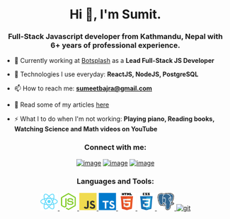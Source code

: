 
<h1 align="center">Hi 👋, I'm Sumit.</h1>
<h3 align="center">Full-Stack Javascript developer from Kathmandu, Nepal with 6+ years of professional experience.</h3>

- 🔭 Currently working at [Botsplash](https://botsplash.com) as a **Lead Full-Stack JS Developer**

- 🌱 Technologies I use everyday: **ReactJS, NodeJS, PostgreSQL**

- 📫 How to reach me: **sumeetbajra@gmail.com**
  
- 📖 Read some of my articles [here](https://www.botsplash.com/search?query=sumit+bajracharya)

- ⚡ What I to do when I'm not working: **Playing piano, Reading books, Watching Science and Math videos on YouTube**

<h3 align="center">Connect with me:</h3>
<div align="center">

[![image](https://img.shields.io/badge/LinkedIn-0077B5?style=for-the-badge&logo=linkedin&logoColor=white)](https://www.linkedin.com/in/sumit-bajracharya-a3801087/)
[![image](https://img.shields.io/badge/Instagram-E4405F?style=for-the-badge&logo=instagram&logoColor=white)](https://www.instagram.com/sumeetbajra/)
[![image](https://img.shields.io/badge/Gmail-D14836?style=for-the-badge&logo=gmail&logoColor=white)](mailto:sumeetbajra@gmail.com)
  
</div>

<h3 align="center">Languages and Tools:</h3>

<p align="center"> 
<a href="https://react.dev/" target="_blank"> 
    <img src="https://raw.githubusercontent.com/devicons/devicon/master/icons/react/react-original.svg" alt="html5" width="40" height="40"/> 
  </a>
  <a href="https://nodejs.org" target="_blank"> 
    <img src="https://raw.githubusercontent.com/devicons/devicon/master/icons/nodejs/nodejs-original.svg" alt="html5" width="40" height="40"/> 
  </a>
  <a href="https://developer.mozilla.org/en-US/docs/Web/JavaScript" target="_blank"> 
    <img src="https://raw.githubusercontent.com/devicons/devicon/master/icons/javascript/javascript-original.svg" alt="javascript" width="40" height="40"/> 
  </a> 
  <a href="https://www.typescriptlang.org" target="_blank"> 
    <img src="https://raw.githubusercontent.com/devicons/devicon/master/icons/typescript/typescript-original.svg" alt="javascript" width="40" height="40"/> 
  </a> 
  <a href="https://www.w3.org/html/" target="_blank"> 
    <img src="https://raw.githubusercontent.com/devicons/devicon/master/icons/html5/html5-original-wordmark.svg" alt="html5" width="40" height="40"/> 
  </a>
  <a href="https://www.w3schools.com/css/" target="_blank"> 
    <img src="https://raw.githubusercontent.com/devicons/devicon/master/icons/css3/css3-original-wordmark.svg" alt="css3" width="40" height="40"/> 
  </a> 
  <a href="https://postgresql.org/" target="_blank"> 
    <img src="https://raw.githubusercontent.com/devicons/devicon/master/icons/postgresql/postgresql-original.svg" alt="linux" width="40" height="40"/> 
  </a> 
  <a href="https://git-scm.com/" target="_blank"> 
    <img src="https://www.vectorlogo.zone/logos/git-scm/git-scm-icon.svg" alt="git" width="40" height="40"/> 
  </a>
</p>
